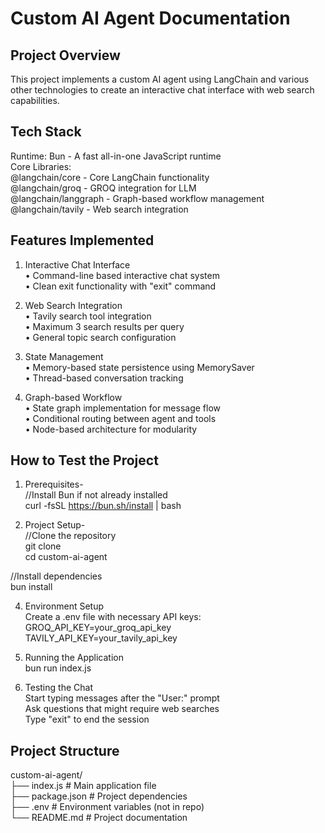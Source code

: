 # Custom AI Agent Documentation

## Project Overview
This project implements a custom AI agent using LangChain and various other technologies to create an interactive chat interface with web search capabilities.

## Tech Stack
Runtime: Bun - A fast all-in-one JavaScript runtime  
Core Libraries:  
@langchain/core - Core LangChain functionality  
@langchain/groq - GROQ integration for LLM  
@langchain/langgraph - Graph-based workflow management  
@langchain/tavily - Web search integration

## Features Implemented
1. Interactive Chat Interface  
• Command-line based interactive chat system  
• Clean exit functionality with "exit" command  

2. Web Search Integration  
• Tavily search tool integration  
• Maximum 3 search results per query  
• General topic search configuration  

3. State Management  
• Memory-based state persistence using MemorySaver  
• Thread-based conversation tracking  

4. Graph-based Workflow  
• State graph implementation for message flow  
• Conditional routing between agent and tools  
• Node-based architecture for modularity  

## How to Test the Project
1. Prerequisites-  
//Install Bun if not already installed  
curl -fsSL https://bun.sh/install | bash  


2. Project Setup-  
//Clone the repository  
git clone <repository-url>  
cd custom-ai-agent

  //Install dependencies  
  bun install  


4. Environment Setup  
Create a .env file with necessary API keys:  
GROQ_API_KEY=your_groq_api_key  
TAVILY_API_KEY=your_tavily_api_key  


5. Running the Application  
bun run index.js  

6. Testing the Chat  
Start typing messages after the "User:" prompt  
Ask questions that might require web searches  
Type "exit" to end the session  


## Project Structure
custom-ai-agent/  
├── index.js        # Main application file  
├── package.json    # Project dependencies  
├── .env           # Environment variables (not in repo)  
└── README.md      # Project documentation
